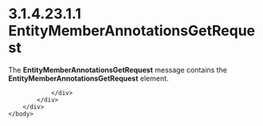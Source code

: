 <html dir="LTR" xmlns:mshelp="http://msdn.microsoft.com/mshelp" xmlns:ddue="http://ddue.schemas.microsoft.com/authoring/2003/5" xmlns:xlink="http://www.w3.org/1999/xlink" xmlns:tool="http://www.microsoft.com/tooltip">
    <head>
        <meta http-equiv="Content-Type" content="text/html; CHARSET=utf-8"></meta>
        <meta name="save" content="history"></meta>
        <title>3.1.4.23.1.1 EntityMemberAnnotationsGetRequest</title>
        <xml>
            <mshelp:toctitle title="3.1.4.23.1.1 EntityMemberAnnotationsGetRequest"></mshelp:toctitle>
            <mshelp:rltitle title="[MS-SSMDSWS-15]: EntityMemberAnnotationsGetRequest"></mshelp:rltitle>
            <mshelp:keyword index="A" term="e9d178c8-52e5-406c-b704-d20296af713e"></mshelp:keyword>
            <mshelp:attr name="DCSext.ContentType" value="open specification"></mshelp:attr>
            <mshelp:attr name="AssetID" value="e9d178c8-52e5-406c-b704-d20296af713e"></mshelp:attr>
            <mshelp:attr name="TopicType" value="kbRef"></mshelp:attr>
            <mshelp:attr name="DCSext.Title" value="[MS-SSMDSWS-15]: EntityMemberAnnotationsGetRequest" />
        </xml>
    </head>
    <body>
        <div id="header">
            <h1 class="heading">3.1.4.23.1.1 EntityMemberAnnotationsGetRequest</h1>
        </div>
        <div id="mainSection">
            <div id="mainBody">
                <div id="allHistory" class="saveHistory"></div>
                <div id="sectionSection0" class="section" name="collapseableSection">
                    

<p>The <b>EntityMemberAnnotationsGetRequest</b> message
contains the <b>EntityMemberAnnotationsGetRequest</b> element.</p>


                </div>
            </div>
        </div>
    </body>
</html>